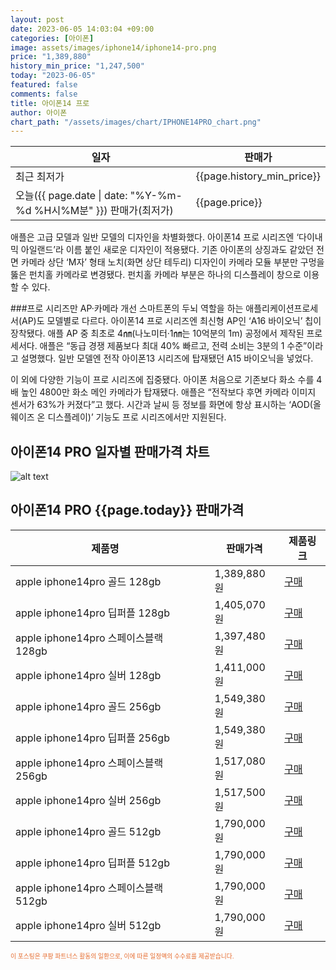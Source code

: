 ```yaml
---
layout: post
date: 2023-06-05 14:03:04 +09:00
categories: [아이폰]
image: assets/images/iphone14/iphone14-pro.png
price: "1,389,880"
history_min_price: "1,247,500"
today: "2023-06-05"
featured: false
comments: false
title: 아이폰14 프로
author: 아이폰
chart_path: "/assets/images/chart/IPHONE14PRO_chart.png"
---
```


<main>
<table>
<thread>
<tr>
<th>일자</th>
<th>판매가</th>
</tr>
</thread>
<tbody>
<tr><td>최근 최저가</td><td>{{page.history_min_price}}</td></tr>
<tr><td>오늘({{ page.date | date: "%Y-%m-%d %H시%M분" }}) 판매가(최저가)</td><td>{{page.price}}</td></tr>
</tbody>
</table>
</main>


애플은 고급 모델과 일반 모델의 디자인을 차별화했다. 아이폰14 프로 시리즈엔 ‘다이내믹 아일랜드’라 이름 붙인 새로운 디자인이 적용됐다. 기존 아이폰의 상징과도 같았던 전면 카메라 상단 ‘M자’ 형태 노치(화면 상단 테두리) 디자인이 카메라 모듈 부분만 구멍을 뚫은 펀치홀 카메라로 변경됐다. 펀치홀 카메라 부분은 하나의 디스플레이 창으로 이용할 수 있다.

###프로 시리즈만 AP·카메라 개선
스마트폰의 두뇌 역할을 하는 애플리케이션프로세서(AP)도 모델별로 다르다. 아이폰14 프로 시리즈엔 최신형 AP인 ‘A16 바이오닉’ 칩이 장착됐다. 애플 AP 중 최초로 4㎚(나노미터·1㎚는 10억분의 1m) 공정에서 제작된 프로세서다. 애플은 “동급 경쟁 제품보다 최대 40% 빠르고, 전력 소비는 3분의 1 수준”이라고 설명했다. 일반 모델엔 전작 아이폰13 시리즈에 탑재됐던 A15 바이오닉을 넣었다.

이 외에 다양한 기능이 프로 시리즈에 집중됐다. 아이폰 처음으로 기존보다 화소 수를 4배 높인 4800만 화소 메인 카메라가 탑재됐다. 애플은 “전작보다 후면 카메라 이미지 센서가 63%가 커졌다”고 했다. 시간과 날씨 등 정보를 화면에 항상 표시하는 ‘AOD(올웨이즈 온 디스플레이)’ 기능도 프로 시리즈에서만 지원된다.

## 아이폰14 PRO 일자별 판매가격 차트
![alt text]({{page.chart_path}} "아이폰14 PRO 판매가격 차트")

## 아이폰14 PRO {{page.today}} 판매가격
<main>
<table id="rwd-table-large">
  <thead>
    <tr>
      <th>제품명</th>
      <th></th>
      <th>판매가격</th>
      <th>제품링크</th>
    </tr>
  </thead>
  <tbody><tr>
        <td>apple iphone14pro 골드 128gb </td>
        <td></td>
        <td>1,389,880원</td>
        <td><a href='https://link.coupang.com/a/SOYqH' target='_blank'>구매</a></td>
        </tr><tr>
        <td>apple iphone14pro 딥퍼플 128gb </td>
        <td></td>
        <td>1,405,070원</td>
        <td><a href='https://link.coupang.com/a/SOYs5' target='_blank'>구매</a></td>
        </tr><tr>
        <td>apple iphone14pro 스페이스블랙 128gb </td>
        <td></td>
        <td>1,397,480원</td>
        <td><a href='https://link.coupang.com/a/SOYvt' target='_blank'>구매</a></td>
        </tr><tr>
        <td>apple iphone14pro 실버 128gb </td>
        <td></td>
        <td>1,411,000원</td>
        <td><a href='https://link.coupang.com/a/SOYxD' target='_blank'>구매</a></td>
        </tr><tr>
        <td>apple iphone14pro 골드 256gb </td>
        <td></td>
        <td>1,549,380원</td>
        <td><a href='https://link.coupang.com/a/SOYzH' target='_blank'>구매</a></td>
        </tr><tr>
        <td>apple iphone14pro 딥퍼플 256gb </td>
        <td></td>
        <td>1,549,380원</td>
        <td><a href='https://link.coupang.com/a/SOYCd' target='_blank'>구매</a></td>
        </tr><tr>
        <td>apple iphone14pro 스페이스블랙 256gb </td>
        <td></td>
        <td>1,517,080원</td>
        <td><a href='https://link.coupang.com/a/SOYEY' target='_blank'>구매</a></td>
        </tr><tr>
        <td>apple iphone14pro 실버 256gb </td>
        <td></td>
        <td>1,517,500원</td>
        <td><a href='https://link.coupang.com/a/SOYLE' target='_blank'>구매</a></td>
        </tr><tr>
        <td>apple iphone14pro 골드 512gb </td>
        <td></td>
        <td>1,790,000원</td>
        <td><a href='https://link.coupang.com/a/SOYNI' target='_blank'>구매</a></td>
        </tr><tr>
        <td>apple iphone14pro 딥퍼플 512gb </td>
        <td></td>
        <td>1,790,000원</td>
        <td><a href='https://link.coupang.com/a/SOYPE' target='_blank'>구매</a></td>
        </tr><tr>
        <td>apple iphone14pro 스페이스블랙 512gb </td>
        <td></td>
        <td>1,790,000원</td>
        <td><a href='https://link.coupang.com/a/SOYRG' target='_blank'>구매</a></td>
        </tr><tr>
        <td>apple iphone14pro 실버 512gb </td>
        <td></td>
        <td>1,790,000원</td>
        <td><a href='https://link.coupang.com/a/SOYUa' target='_blank'>구매</a></td>
        </tr></tbody>
</table>

</main>
<div style="color:#e56a2c;font-size: 0.7em;" >
이 포스팅은 쿠팡 파트너스 활동의 일환으로, 이에 따른 일정액의 수수료를 제공받습니다.
</div>
